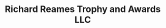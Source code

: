 ---
title: "Richard Reames Trophy and Awards LLC"
url: /kenner/richard-reames-trophy-and-awards-llc/
shop: trophy
---